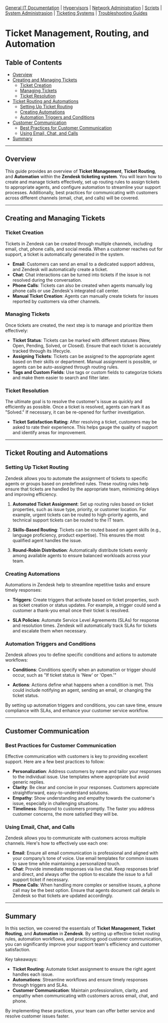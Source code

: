 [General IT Documentation](/README.md) | [Hypervisors](/Hypervisors/README.md) | [Network Administration](/Network%20Administration/Network%20Configuration%20Basics.md) | [Scripts](/Scripts/README.md) | [System Administrasion](/System%20Administration/README.md) | [Ticketing Systems](../README.md) | [Troubleshooting Guides](/Troubleshooting%20Guides/IT%20Troubleshooting%20Documentation.md)
# Ticket Management, Routing, and Automation

## Table of Contents
- [Overview](#overview)
- [Creating and Managing Tickets](#creating-and-managing-tickets)
  - [Ticket Creation](#ticket-creation)
  - [Managing Tickets](#managing-tickets)
  - [Ticket Resolution](#ticket-resolution)
- [Ticket Routing and Automations](#ticket-routing-and-automations)
  - [Setting Up Ticket Routing](#setting-up-ticket-routing)
  - [Creating Automations](#creating-automations)
  - [Automation Triggers and Conditions](#automation-triggers-and-conditions)
- [Customer Communication](#customer-communication)
  - [Best Practices for Customer Communication](#best-practices-for-customer-communication)
  - [Using Email, Chat, and Calls](#using-email-chat-and-calls)
- [Summary](#summary)

---

## Overview

This guide provides an overview of **Ticket Management**, **Ticket Routing**, and **Automation** within the **Zendesk ticketing system**. You will learn how to create and manage tickets effectively, set up routing rules to assign tickets to appropriate agents, and configure automation to streamline your support processes. Additionally, best practices for communicating with customers across different channels (email, chat, and calls) will be covered.

---

## Creating and Managing Tickets

### Ticket Creation

Tickets in Zendesk can be created through multiple channels, including email, chat, phone calls, and social media. When a customer reaches out for support, a ticket is automatically generated in the system.

- **Email**: Customers can send an email to a dedicated support address, and Zendesk will automatically create a ticket.
- **Chat**: Chat interactions can be turned into tickets if the issue is not resolved during the conversation.
- **Phone Calls**: Tickets can also be created when agents manually log phone calls or use Zendesk's integrated call center.
- **Manual Ticket Creation**: Agents can manually create tickets for issues reported by customers via other channels.

### Managing Tickets

Once tickets are created, the next step is to manage and prioritize them effectively:

- **Ticket Status**: Tickets can be marked with different statuses (New, Open, Pending, Solved, or Closed). Ensure that each ticket is accurately tracked through its lifecycle.
- **Assigning Tickets**: Tickets can be assigned to the appropriate agent based on their skills or department. Manual assignment is possible, or agents can be auto-assigned through routing rules.
- **Tags and Custom Fields**: Use tags or custom fields to categorize tickets and make them easier to search and filter later.

### Ticket Resolution

The ultimate goal is to resolve the customer's issue as quickly and efficiently as possible. Once a ticket is resolved, agents can mark it as "Solved." If necessary, it can be re-opened for further investigation.

- **Ticket Satisfaction Rating**: After resolving a ticket, customers may be asked to rate their experience. This helps gauge the quality of support and identify areas for improvement.

---

## Ticket Routing and Automations

### Setting Up Ticket Routing

Zendesk allows you to automate the assignment of tickets to specific agents or groups based on predefined rules. These routing rules help ensure that tickets are handled by the appropriate team, minimizing delays and improving efficiency.

1. **Automated Ticket Assignment**: Set up routing rules based on ticket properties, such as issue type, priority, or customer location. For example, urgent tickets can be routed to high-priority agents, and technical support tickets can be routed to the IT team.
   
2. **Skills-Based Routing**: Tickets can be routed based on agent skills (e.g., language proficiency, product expertise). This ensures the most qualified agent handles the issue.

3. **Round-Robin Distribution**: Automatically distribute tickets evenly among available agents to ensure balanced workloads across your team.

### Creating Automations

Automations in Zendesk help to streamline repetitive tasks and ensure timely responses:

- **Triggers**: Create triggers that activate based on ticket properties, such as ticket creation or status updates. For example, a trigger could send a customer a thank-you email once their ticket is resolved.
  
- **SLA Policies**: Automate Service Level Agreements (SLAs) for response and resolution times. Zendesk will automatically track SLAs for tickets and escalate them when necessary.

### Automation Triggers and Conditions

Zendesk allows you to define specific conditions and actions to automate workflows:

- **Conditions**: Conditions specify when an automation or trigger should occur, such as "If ticket status is 'New' or 'Open.'"
  
- **Actions**: Actions define what happens when a condition is met. This could include notifying an agent, sending an email, or changing the ticket status.

By setting up automation triggers and conditions, you can save time, ensure compliance with SLAs, and enhance your customer service workflow.

---

## Customer Communication

### Best Practices for Customer Communication

Effective communication with customers is key to providing excellent support. Here are a few best practices to follow:

- **Personalization**: Address customers by name and tailor your responses to the individual issue. Use templates where appropriate but avoid generic replies.
- **Clarity**: Be clear and concise in your responses. Customers appreciate straightforward, easy-to-understand solutions.
- **Empathy**: Show understanding and empathy towards the customer's issue, especially in challenging situations.
- **Timeliness**: Respond to customers promptly. The faster you address customer concerns, the more satisfied they will be.

### Using Email, Chat, and Calls

Zendesk allows you to communicate with customers across multiple channels. Here's how to effectively use each one:

- **Email**: Ensure all email communication is professional and aligned with your company’s tone of voice. Use email templates for common issues to save time while maintaining a personalized touch.
- **Chat**: Provide immediate responses via live chat. Keep responses brief and direct, and always offer the option to escalate the issue to a full support ticket if necessary.
- **Phone Calls**: When handling more complex or sensitive issues, a phone call may be the best option. Ensure that agents document call details in Zendesk so that tickets are updated accordingly.

---

## Summary

In this section, we covered the essentials of **Ticket Management**, **Ticket Routing**, and **Automation** in **Zendesk**. By setting up effective ticket routing rules, automation workflows, and practicing good customer communication, you can significantly improve your support team's efficiency and customer satisfaction.

Key takeaways:
- **Ticket Routing**: Automate ticket assignment to ensure the right agent handles each issue.
- **Automations**: Streamline workflows and ensure timely responses through triggers and SLAs.
- **Customer Communication**: Maintain professionalism, clarity, and empathy when communicating with customers across email, chat, and phone.

By implementing these practices, your team can offer better service and resolve customer issues faster.
